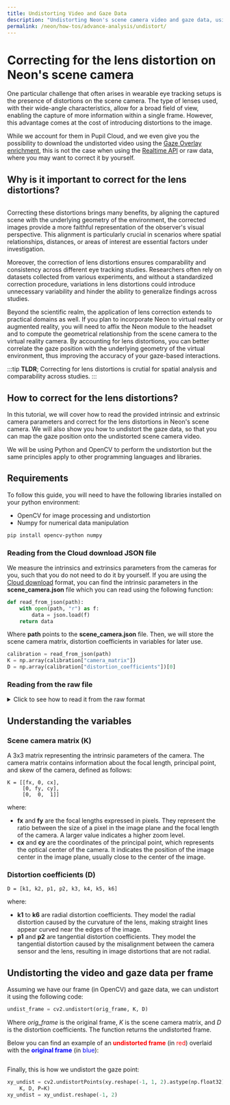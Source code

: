 ```yaml
---
title: Undistorting Video and Gaze Data
description: "Undistorting Neon's scene camera video and gaze data, using the intrinsic and extrinsic camera parameters."
permalink: /neon/how-tos/advance-analysis/undistort/
---
```

# Correcting for the lens distortion on Neon's scene camera
One particular challenge that often arises in wearable eye tracking setups is the presence of distortions on the scene camera. The type of lenses used, with their wide-angle characteristics, allow for a broad field of view, enabling the capture of more information within a single frame. However, this advantage comes at the cost of introducing distortions to the image. <!-- rectilinear distortions -->

While we account for them in Pupil Cloud, and we even give you the possibility to download the undistorted video using the [Gaze Overlay enrichment](/enrichments/gaze-overlay), this is not the case when using the [Realtime API](/neon/real-time-api) or raw data, where you may want to correct it by yourself.

## Why is it important to correct for the lens distortions?

<div class="mb-4" style="display:flex;justify-content:center;">
  <v-img class="rounded" :src="require('../../../media/neon/undistort.png')"
  width="100%" 
  alt="Side by side comparison of a distorted and undistorted image with gaze positions overlaid."
  title="Side by side comparison of a distorted and undistorted image with gaze positions overlaid." />
</div>

Correcting these distortions brings many benefits, by aligning the captured scene with the underlying geometry of the environment, the corrected images provide a more faithful representation of the observer's visual perspective. This alignment is particularly crucial in scenarios where spatial relationships, distances, or areas of interest are essential factors under investigation.

Moreover, the correction of lens distortions ensures comparability and consistency across different eye tracking studies. Researchers often rely on datasets collected from various experiments, and without a standardized correction procedure, variations in lens distortions could introduce unnecessary variability and hinder the ability to generalize findings across studies.

Beyond the scientific realm, the application of lens correction extends to practical domains as well. If you plan to incorporate Neon to virtual reality or augmented reality, you will need to affix the Neon module to the headset and to compute the geometrical relationship from the scene camera to the virtual reality camera. By accounting for lens distortions, you can better correlate the gaze position with the underlying geometry of the virtual environment, thus improving the accuracy of your gaze-based interactions.

:::tip
**TLDR**; Correcting for lens distortions is crutial for spatial analysis and comparability across studies.
:::

## How to correct for the lens distortions?
In this tutorial, we will cover how to read the provided intrinsic and extrinsic camera parameters and correct for the lens distortions in Neon's scene camera. We will also show you how to undistort the gaze data, so that you can map the gaze position onto the undistorted scene camera video.

We will be using Python and OpenCV to perform the undistortion but the same principles apply to other programming languages and libraries.

## Requirements
To follow this guide, you will need to have the following libraries installed on your python environment:

- OpenCV for image processing and undistortion
- Numpy for numerical data manipulation

```bash
pip install opencv-python numpy
```

### Reading from the Cloud download JSON file

We measure the intrinsics and extrinsics parameters from the cameras for you, such that you do not need to do it by yourself. If you are using the [Cloud download](/export-formats/recording-data/neon/#scene-camera-json) format, you can find the intrinsic parameters in the **scene_camera.json** file which you can read using the following function:

```python
def read_from_json(path):
    with open(path, "r") as f:
        data = json.load(f)
    return data
```
Where **path** points to the **scene_camera.json** file. Then, we will store the scene camera matrix, distortion coefficients in variables for later use.

```python
calibration = read_from_json(path)
K = np.array(calibration["camera_matrix"])
D = np.array(calibration["distortion_coefficients"])[0]
```

### Reading from the raw file
<details><summary>Click to see how to read it from the raw format</summary><br>
<!-- This is collapsed   -->
If you are using the RAW data, this data is also stored there. The calibration parameters are stored in a binary file, and you can read it using the following function:


```python
def read_instrinsics_neon(path):
    return np.fromfile(
        path,
        np.dtype(
            [
                ("version", "u1"),
                ("serial", "6a"),
                ("scene_camera_matrix", "(3,3)d"),
                ("scene_distortion_coefficients", "8d"),
                ("scene_extrinsics_affine_matrix", "(4,4)d"),
                ("right_camera_matrix", "(3,3)d"),
                ("right_distortion_coefficients", "8d"),
                ("right_extrinsics_affine_matrix", "(4,4)d"),
                ("left_camera_matrix", "(3,3)d"),
                ("left_distortion_coefficients", "8d"),
                ("left_extrinsics_affine_matrix", "(4,4)d"),
                ("crc", "u4"),
            ]
        ),
    )
```

Where **path** points to the calibration file, which is located in the same folder as the raw data with the name **calibration.bin**. Then, we will store the scene camera matrix, distortion coefficients in variables for later use.

``` python
calibration = read_instrinsics_neon(path)
K = calibration["scene_camera_matrix"][0]
D = calibration["scene_distortion_coefficients"][0]
```

</details>
<!-- empty line   -->

## Understanding the variables

### Scene camera matrix (K)
A 3x3 matrix representing the intrinsic parameters of the camera. The camera matrix contains information about the focal length, principal point, and skew of the camera, defined as follows:

```
K = [[fx, 0, cx],
     [0, fy, cy],
     [0,  0,  1]]
```

where:

- **fx** and **fy** are the focal lengths expressed in pixels. They represent the ratio between the size of a pixel in the image plane and the focal length of the camera. A larger value indicates a higher zoom level.
- **cx** and **cy** are the coordinates of the principal point, which represents the optical center of the camera. It indicates the position of the image center in the image plane, usually close to the center of the image.

### Distortion coefficients (D)

```
D = [k1, k2, p1, p2, k3, k4, k5, k6]
```

where:

- **k1** to **k6** are radial distortion coefficients. They model the radial distortion caused by the curvature of the lens, making straight lines appear curved near the edges of the image.
- **p1** and **p2** are tangential distortion coefficients. They model the tangential distortion caused by the misalignment between the camera sensor and the lens, resulting in image distortions that are not radial.


## Undistorting the video and gaze data per frame
Assuming we have our frame (in OpenCV) and gaze data, we can undistort it using the following code:

```python
undist_frame = cv2.undistort(orig_frame, K, D)
```

Where *orig_frame* is the original frame, *K* is the scene camera matrix, and *D* is the distortion coefficients. The function returns the undistorted frame.

Below you can find an example of an <span style="color:red">**undistorted frame**</span> (in <span style="color:red">red</span>) overlaid with the <span style="color:blue">**original frame**</span> (in <span style="color:blue">blue</span>):

<div class="mb-4" style="display:flex;justify-content:center;">
  <v-img class="rounded" :src="require('../../../media/neon/undistort02.png')"
  max-width="60%" 
  alt="Image showing the original frame overlaid with the undistorted frame."
  title="Image showing the original frame overlaid with the undistorted frame." />
</div>

Finally, this is how we undistort the gaze point:

```python
xy_undist = cv2.undistortPoints(xy.reshape(-1, 1, 2).astype(np.float32), 
    K, D, P=K)
xy_undist = xy_undist.reshape(-1, 2)
```